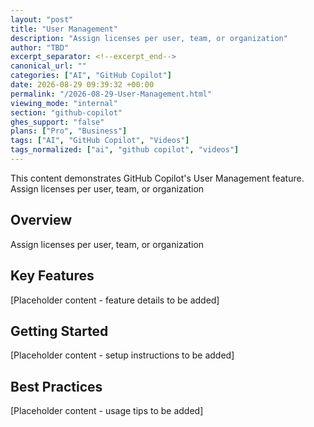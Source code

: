 ```yaml
---
layout: "post"
title: "User Management"
description: "Assign licenses per user, team, or organization"
author: "TBD"
excerpt_separator: <!--excerpt_end-->
canonical_url: ""
categories: ["AI", "GitHub Copilot"]
date: 2026-08-29 09:39:32 +00:00
permalink: "/2026-08-29-User-Management.html"
viewing_mode: "internal"
section: "github-copilot"
ghes_support: "false"
plans: ["Pro", "Business"]
tags: ["AI", "GitHub Copilot", "Videos"]
tags_normalized: ["ai", "github copilot", "videos"]
---
```


This content demonstrates GitHub Copilot's User Management feature. Assign licenses per user, team, or organization<!--excerpt_end-->

## Overview

Assign licenses per user, team, or organization

## Key Features

[Placeholder content - feature details to be added]

## Getting Started

[Placeholder content - setup instructions to be added]

## Best Practices

[Placeholder content - usage tips to be added]

